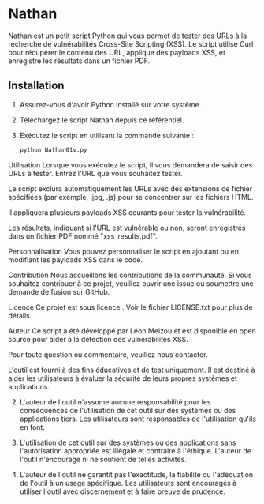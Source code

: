 # Nathan

Nathan est un petit script Python qui vous permet de tester des URLs à la recherche de vulnérabilités Cross-Site Scripting (XSS). Le script utilise Curl pour récupérer le contenu des URL, applique des payloads XSS, et enregistre les résultats dans un fichier PDF.

## Installation

1. Assurez-vous d'avoir Python installé sur votre système.

2. Téléchargez le script Nathan depuis ce référentiel.

3. Exécutez le script en utilisant la commande suivante :

   ```bash
   python Nathan01v.py

Utilisation
Lorsque vous exécutez le script, il vous demandera de saisir des URLs à tester. Entrez l'URL que vous souhaitez tester.

Le script exclura automatiquement les URLs avec des extensions de fichier spécifiées (par exemple, .jpg, .js) pour se concentrer sur les fichiers HTML.

Il appliquera plusieurs payloads XSS courants pour tester la vulnérabilité.

Les résultats, indiquant si l'URL est vulnérable ou non, seront enregistrés dans un fichier PDF nommé "xss_results.pdf".

Personnalisation
Vous pouvez personnaliser le script en ajoutant ou en modifiant les payloads XSS dans le code.

Contribution
Nous accueillons les contributions de la communauté. Si vous souhaitez contribuer à ce projet, veuillez ouvrir une issue ou soumettre une demande de fusion sur GitHub.

Licence
Ce projet est sous licence . Voir le fichier LICENSE.txt pour plus de détails.

Auteur
Ce script a été développé par Léon Meizou et est disponible en open source pour aider à la détection des vulnérabilités XSS.

Pour toute question ou commentaire, veuillez nous contacter.
 
L'outil est fourni à des fins éducatives et de test uniquement. Il est destiné à aider les utilisateurs à évaluer la sécurité de leurs propres systèmes et applications.

2. L'auteur de l'outil n'assume aucune responsabilité pour les conséquences de l'utilisation de cet outil sur des systèmes ou des applications tiers. Les utilisateurs sont responsables de l'utilisation qu'ils en font.

3. L'utilisation de cet outil sur des systèmes ou des applications sans l'autorisation appropriée est illégale et contraire à l'éthique. L'auteur de l'outil n'encourage ni ne soutient de telles activités.

4. L'auteur de l'outil ne garantit pas l'exactitude, la fiabilité ou l'adéquation de l'outil à un usage spécifique. Les utilisateurs sont encouragés à utiliser l'outil avec discernement et à faire preuve de prudence.

